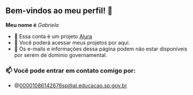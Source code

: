## Bem-vindos ao meu perfil! 💮


**Meu nome é** _Gabriela_

- 🔭 Essa conta é um projeto [Alura](https://www.alura.com.br)
- 📧 Você poderá acessar meus projetos por aqui.
- 💬 Os e-mails e informações dessa página podem não estar disponíveis por serem de domínio governamental.
  
### 📫 Você pode entrar em contato comigo por:

-   @00001086142676sp@al.educacao.sp.gov.br
